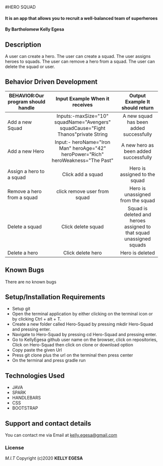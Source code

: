#HERO SQUAD

#### It is an app that allows you to recruit a well-balanced team of superheroes

#### By **Bartholomew Kelly Egesa**

## Description

A  user can create a hero. The user can create a squad. The user assigns heroes to squads. The user can remove a hero from a squad. The user can delete the squad or user.

## Behavior Driven Development

| BEHAVIOR:Our program should handle |                  Input Example When it receives                   |           Output Example It should return           |
| ---------------------------------- | :---------------------------------------------------------------: | :-------------------------------------------------: |
| Add a new Squad                            |        Inputs:-maxSize="10" squadName="Avengers" squadCause="Fight Thanos"private String           |               A new squad has been added successfully               |
| Add a new Hero                               |              Input:- heroName="Iron Man" heroAge="42" heroPower="Rich" heroWeakness="The Past"|         A new hero as been added successfully           |
| Assign a hero to a squad                            |               Click add a squad             |                Hero is assigned to the squad               |
| Remove a hero from a squad                            |              click remove user from squad             |               Hero is unassigned from the squad               |
| Delete a squad                            |               Click delete squad            |                Squad is deleted and heroes assigned to that squad unassigned squads               |
| Delete a hero                            |               Click delete hero             |                Hero is deleted           |

## Known Bugs

There are no known bugs

## Setup/Installation Requirements

- Setup git
- Open the terminal application by either clicking on the terminal icon or by clicking Ctrl + alt + T.
- Create a new folder called Hero-Squad by pressing mkdir Hero-Squad and pressing enter.
- Navigate to Hero-Squad by pressing cd Hero-Squad and pressing enter.
- Go to KellyEgesa github user name on the browser, click on repositories, Click on Hero-Squad then click on clone or download option
- Copy paste the given Url
- Press git clone plus the url on the terminal then press center
- On the terminal and press gradle run

## Technologies Used

- JAVA
- SPARK
- HANDLEBARS
- CSS
- BOOTSTRAP

## Support and contact details

You can contact me via Email at kelly.egesa@gmail.com

### License

_M.I.T_
Copyright (c)2020 **KELLY EGESA**

